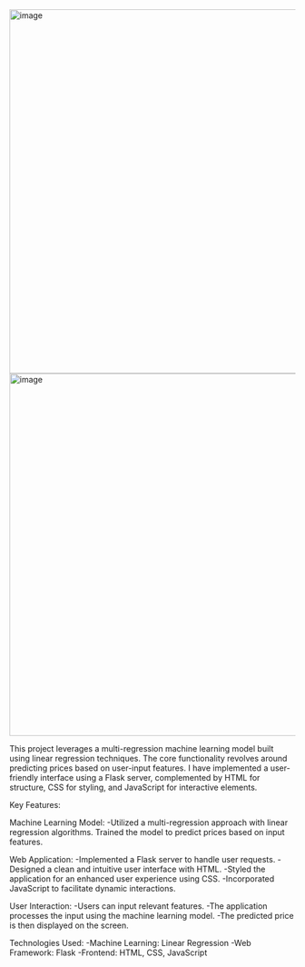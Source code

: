 <img width="641" alt="image" src="https://github.com/NiharikaAdari/Predict-Laptop-Prices/assets/130190699/78e7a476-c9f0-4fec-93ba-5a7903a3f420">


<img width="638" alt="image" src="https://github.com/NiharikaAdari/Predict-Laptop-Prices/assets/130190699/5d4d5d94-3528-42ca-a103-dedbe2442a96">

This project leverages a multi-regression machine learning model built using linear regression techniques. The core functionality revolves around predicting prices based on user-input features. 
I have implemented a user-friendly interface using a Flask server, complemented by HTML for structure, CSS for styling, and JavaScript for interactive elements.

Key Features:

Machine Learning Model:
-Utilized a multi-regression approach with linear regression algorithms. Trained the model to predict prices based on input features. 

Web Application:
-Implemented a Flask server to handle user requests.
-Designed a clean and intuitive user interface with HTML.
-Styled the application for an enhanced user experience using CSS.
-Incorporated JavaScript to facilitate dynamic interactions.

User Interaction:
-Users can input relevant features.
-The application processes the input using the machine learning model.
-The predicted price is then displayed on the screen.

Technologies Used:
-Machine Learning: Linear Regression
-Web Framework: Flask
-Frontend: HTML, CSS, JavaScript
